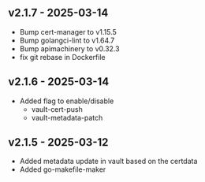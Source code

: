 ## v2.1.7 - 2025-03-14

- Bump cert-manager to v1.15.5 
- Bump golangci-lint to v1.64.7 
- Bump apimachinery to v0.32.3 
- fix git rebase in Dockerfile

## v2.1.6 - 2025-03-14

- Added flag to enable/disable
    - vault-cert-push
    - vault-metadata-patch

## v2.1.5 - 2025-03-12

- Added metadata update in vault based on the certdata
- Added go-makefile-maker
